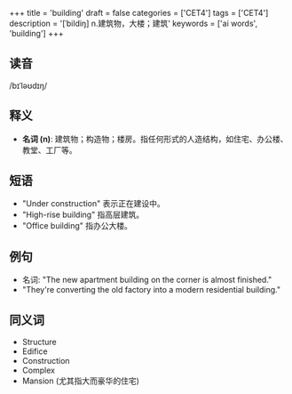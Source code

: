 +++
title = 'building'
draft = false
categories = ['CET4']
tags = ['CET4']
description = '[ˈbildiŋ] n.建筑物，大楼；建筑'
keywords = ['ai words', 'building']
+++

## 读音
/bɪˈləʊdɪŋ/

## 释义
- **名词 (n)**: 建筑物；构造物；楼房。指任何形式的人造结构，如住宅、办公楼、教堂、工厂等。

## 短语
- "Under construction" 表示正在建设中。
- "High-rise building" 指高层建筑。
- "Office building" 指办公大楼。

## 例句
- 名词: "The new apartment building on the corner is almost finished."
- "They're converting the old factory into a modern residential building."

## 同义词
- Structure
- Edifice
- Construction
- Complex
- Mansion (尤其指大而豪华的住宅)
